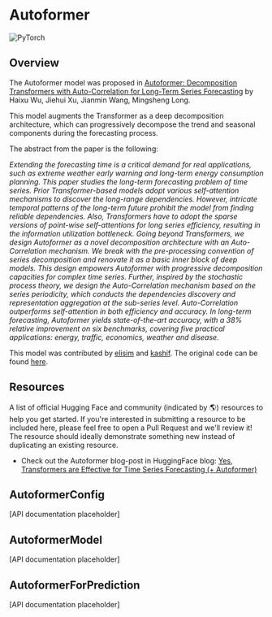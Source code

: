 <!--Copyright 2023 The HuggingFace Team. All rights reserved.

Licensed under the Apache License, Version 2.0 (the "License"); you may not use this file except in compliance with
the License. You may obtain a copy of the License at

http://www.apache.org/licenses/LICENSE-2.0

Unless required by applicable law or agreed to in writing, software distributed under the License is distributed on
an "AS IS" BASIS, WITHOUT WARRANTIES OR CONDITIONS OF ANY KIND, either express or implied. See the License for the
specific language governing permissions and limitations under the License.

⚠️ Note that this file is in Markdown but contain specific syntax for our doc-builder (similar to MDX) that may not be
rendered properly in your Markdown viewer.

-->

# Autoformer

<div class="flex flex-wrap space-x-1">
<img alt="PyTorch" src="https://img.shields.io/badge/PyTorch-DE3412?style=flat&logo=pytorch&logoColor=white">
</div>

## Overview

The Autoformer model was proposed in [Autoformer: Decomposition Transformers with Auto-Correlation for Long-Term Series Forecasting](https://arxiv.org/abs/2106.13008) by Haixu Wu, Jiehui Xu, Jianmin Wang, Mingsheng Long.

This model augments the Transformer as a deep decomposition architecture, which can progressively decompose the trend and seasonal components during the forecasting process.

The abstract from the paper is the following:

*Extending the forecasting time is a critical demand for real applications, such as extreme weather early warning and long-term energy consumption planning. This paper studies the long-term forecasting problem of time series. Prior Transformer-based models adopt various self-attention mechanisms to discover the long-range dependencies. However, intricate temporal patterns of the long-term future prohibit the model from finding reliable dependencies. Also, Transformers have to adopt the sparse versions of point-wise self-attentions for long series efficiency, resulting in the information utilization bottleneck. Going beyond Transformers, we design Autoformer as a novel decomposition architecture with an Auto-Correlation mechanism. We break with the pre-processing convention of series decomposition and renovate it as a basic inner block of deep models. This design empowers Autoformer with progressive decomposition capacities for complex time series. Further, inspired by the stochastic process theory, we design the Auto-Correlation mechanism based on the series periodicity, which conducts the dependencies discovery and representation aggregation at the sub-series level. Auto-Correlation outperforms self-attention in both efficiency and accuracy. In long-term forecasting, Autoformer yields state-of-the-art accuracy, with a 38% relative improvement on six benchmarks, covering five practical applications: energy, traffic, economics, weather and disease.*

This model was contributed by [elisim](https://huggingface.co/elisim) and [kashif](https://huggingface.co/kashif).
The original code can be found [here](https://github.com/thuml/Autoformer).

## Resources

A list of official Hugging Face and community (indicated by 🌎) resources to help you get started. If you're interested in submitting a resource to be included here, please feel free to open a Pull Request and we'll review it! The resource should ideally demonstrate something new instead of duplicating an existing resource.

- Check out the Autoformer blog-post in HuggingFace blog: [Yes, Transformers are Effective for Time Series Forecasting (+ Autoformer)](https://huggingface.co/blog/autoformer)

## AutoformerConfig

[API documentation placeholder]

## AutoformerModel

[API documentation placeholder]

## AutoformerForPrediction

[API documentation placeholder]